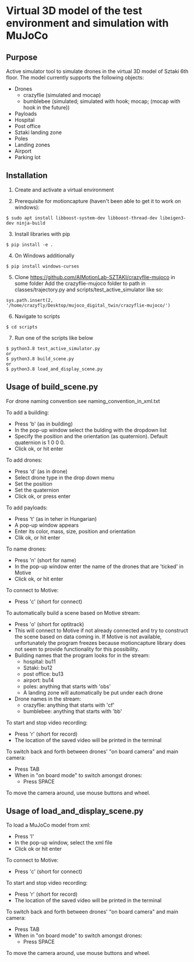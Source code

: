 # Virtual 3D model of the test environment and simulation with MuJoCo

## Purpose
Active simulator tool to simulate drones in the virtual 3D model of Sztaki 6th floor. The model currently supports the following objects:
  * Drones
    * crazyflie (simulated and mocap)
    * bumblebee (simulated; simulated with hook; mocap; (mocap with hook in the future))
  * Payloads
  * Hospital
  * Post office
  * Sztaki landing zone
  * Poles
  * Landing zones
  * Airport
  * Parking lot

## Installation
1. Create and activate a virtual environment

2. Prerequisite for motioncapture (haven't been able to get it to work on windows):
```
$ sudo apt install libboost-system-dev libboost-thread-dev libeigen3-dev ninja-build
```
3. Install libraries with pip
```
$ pip install -e .
```
4. On Windows additionally
```
$ pip install windows-curses
```
5. Clone https://github.com/AIMotionLab-SZTAKI/crazyflie-mujoco in some folder
Add the crazyflie-mujoco folder to path in classes/trajectory.py and scripts/test_active_simulator like so:

```
sys.path.insert(2, '/home/crazyfly/Desktop/mujoco_digital_twin/crazyflie-mujoco/')

```

6. Navigate to scripts

```
$ cd scripts
```

7. Run one of the scripts like below
```
$ python3.8 test_active_simulator.py
or
$ python3.8 build_scene.py
or
$ python3.8 load_and_display_scene.py
```

## Usage of build_scene.py

For drone naming convention see naming_convention_in_xml.txt

To add a building:
  * Press 'b' (as in building)
  * In the pop-up window select the bulding with the dropdown list
  * Specify the position and the orientation (as quaternion). Default quaternion is 1 0 0 0.
  * Click ok, or hit enter

To add drones:
  * Press 'd' (as in drone)
  * Select drone type in the drop down menu
  * Set the position
  * Set the quaternion
  * Click ok, or press enter

To add payloads:
  * Press 't' (as in teher in Hungarian)
  * A pop-up window appears
  * Enter its color, mass, size, position and orientation
  * Clik ok, or hit enter

To name drones:
  * Press 'n' (short for name)
  * In the pop-up window enter the name of the drones that are 'ticked' in Motive
  * Click ok, or hit enter

To connect to Motive:
  * Press 'c' (short for connect)

To automatically build a scene based on Motive stream:
  * Press 'o' (short for optitrack)
  * This will connect to Motive if not already connected and try to construct the scene based on data coming in. If Motive is not available, unfortunately the program freezes because motioncapture library does not seem to provide functionality for this possibility.
  * Building names that the program looks for in the stream:
    * hospital: bu11
    * Sztaki: bu12
    * post office: bu13
    * airport: bu14
    * poles: anything that starts with 'obs'
    * A landing zone will automatically be put under each drone
  * Drone names in the stream:
    * crazyflie: anything that starts with 'cf'
    * bumblebee: anything that starts with 'bb'

To start and stop video recording:
  * Press 'r' (short for record)
  * The location of the saved video will be printed in the terminal

To switch back and forth between drones' "on board camera" and main camera:
  * Press TAB
  * When in "on board mode" to switch amongst drones:
    * Press SPACE

To move the camera around, use mouse buttons and wheel.

## Usage of load_and_display_scene.py

To load a MuJoCo model from xml:
  * Press 'l'
  * In the pop-up window, select the xml file
  * Click ok or hit enter

To connect to Motive:
  * Press 'c' (short for connect)

To start and stop video recording:
  * Press 'r' (short for record)
  * The location of the saved video will be printed in the terminal

To switch back and forth between drones' "on board camera" and main camera:
  * Press TAB
  * When in "on board mode" to switch amongst drones:
    * Press SPACE

To move the camera around, use mouse buttons and wheel.
